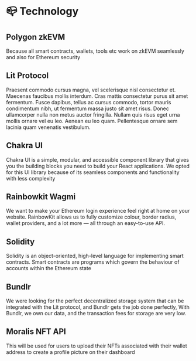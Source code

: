 # 📪 Technology

## &#x20;Polygon zkEVM

Because all smart contracts, wallets, tools etc work on zkEVM seamlessly and also for Ethereum security

## Lit Protocol

Praesent commodo cursus magna, vel scelerisque nisl consectetur et. Maecenas faucibus mollis interdum. Cras mattis consectetur purus sit amet fermentum. Fusce dapibus, tellus ac cursus commodo, tortor mauris condimentum nibh, ut fermentum massa justo sit amet risus. Donec ullamcorper nulla non metus auctor fringilla. Nullam quis risus eget urna mollis ornare vel eu leo. Aenean eu leo quam. Pellentesque ornare sem lacinia quam venenatis vestibulum.

## Chakra UI

Chakra UI is a simple, modular, and accessible component library that gives you the building blocks you need to build your React applications. We opted for this UI library because of its seamless components and functionality with less complexity

## Rainbowkit Wagmi

We want to make your Ethereum login experience feel right at home on your website. RainbowKit allows us to fully customize colour, border radius, wallet providers, and a lot more — all through an easy-to-use API.&#x20;

## Solidity

Solidity is an object-oriented, high-level language for implementing smart contracts. Smart contracts are programs which govern the behaviour of accounts within the Ethereum state

## Bundlr

We were looking for the perfect decentralized storage system that can be integrated with the Lit protocol, and Bundlr gets the job done perfectly, With Bundlr, we own our data, and the transaction fees for storage are very low.

## Moralis NFT API

This will be used for users to upload their NFTs associated with their wallet address to create a profile picture on their dashboard

